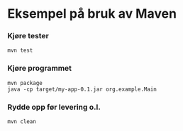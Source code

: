 # Eksempel på bruk av Maven

### Kjøre tester

    mvn test

### Kjøre programmet

    mvn package
    java -cp target/my-app-0.1.jar org.example.Main

### Rydde opp før levering o.l.

    mvn clean
